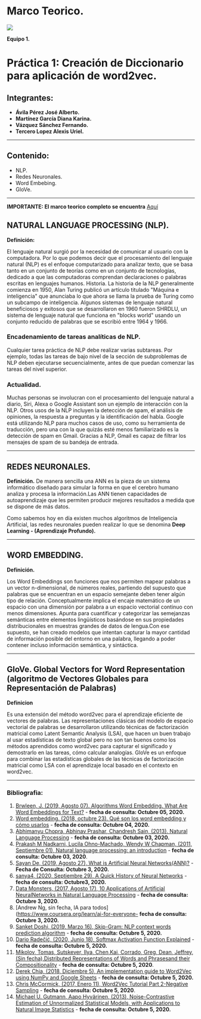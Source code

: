 # Marco Teorico.


![](https://external-content.duckduckgo.com/iu/?u=https%3A%2F%2Ftse1.mm.bing.net%2Fth%3Fid%3DOIP.QA1TLol7IO8agbiEPqZzNQHaDj%26pid%3DApi&f=1)



**Equipo 1.**

# Práctica 1: **Creación de Diccionario para aplicación de word2vec.**

## Integrantes:

* **Ávila Pérez José Alberto.**
* **Martínez García Diana Karina.**
* **Vázquez Sánchez Fernando.**
* **Tercero Lopez Alexis Uriel.**
---
## Contenido:

* NLP.
* Redes Neuronales.
* Word Embebing.
* GloVe.


---
**IMPORTANTE: El marco teorico completo se encuentra**  [Aquí](https://docs.google.com/document/d/1xZNELCRa4TWiTQRWfMn7kRMA-ivcPC9zwbPghOuQL2g/edit?usp=sharing) 

## NATURAL LANGUAGE PROCESSING (NLP).

**Definición:**

El lenguaje natural surgió por la necesidad de comunicar al usuario con la computadora. Por lo que podemos decir que el procesamiento del lenguaje natural (NLP) es el enfoque computarizado para analizar texto, que se basa tanto en un conjunto de teorías como en un conjunto de tecnologías, dedicado a que las computadoras comprendan declaraciones o palabras escritas en lenguajes humanos.
Historia. La historia de la NLP generalmente comienza en 1950, Alan Turing publicó un artículo titulado "Máquina e inteligencia" que anunciaba lo que ahora se llama la prueba de Turing como un subcampo de inteligencia. Algunos sistemas de lenguaje natural beneficiosos y exitosos que se desarrollaron en 1960 fueron SHRDLU, un sistema de lenguaje natural que funciona en "blocks world" usando un conjunto reducido de palabras que se escribió entre 1964 y 1966.

### Encadenamiento de tareas analíticas de NLP.


Cualquier tarea práctica de NLP debe realizar varias subtareas. Por ejemplo, todas las tareas de bajo nivel de la sección de subproblemas de NLP deben ejecutarse secuencialmente, antes de que puedan comenzar las tareas del nivel superior.


### **Actualidad.** 

Muchas personas se involucran con el procesamiento del lenguaje natural a diario, Siri, Alexa o Google Assistant son un ejemplo de interacción con la NLP. Otros usos de la NLP incluyen la detección de spam, el análisis de opiniones, la respuesta a preguntas y la identificación del habla. 
Google está utilizando NLP para muchos casos de uso, como su herramienta de traducción, pero una con la que quizás esté menos familiarizado es la detección de spam en Gmail. Gracias a NLP, Gmail es capaz de filtrar los mensajes de spam de su bandeja de entrada.


---

## REDES NEURONALES.
**Definición.**
De manera sencilla una ANN es la pieza de un sistema informático diseñado para simular la forma en que el cerebro humano analiza y procesa la información.Las ANN tienen capacidades de autoaprendizaje que les permiten producir mejores resultados a medida que se dispone de más datos.

Como sabemos hoy en día existen muchos algoritmos de Inteligencia Artificial, las redes neuronales pueden realizar lo que se denomina **Deep Learning - (Aprendizaje Profundo).**

---

## WORD EMBEDDING.


**Definición.**

Los Word Embeddings son funciones que nos permiten mapear palabras a un vector n-dimensional, de números reales, partiendo del supuesto que palabras que se encuentran en un espacio semejante deben tener algún tipo de relación.
Conceptualmente implica el encaje matemático de un espacio con una dimensión por palabra a un espacio vectorial continuo con menos dimensiones.
Apunta para cuantificar y categorizar las semejanzas semánticas entre elementos lingüísticos basándose en sus propiedades distribucionales en muestras grandes de datos de lengua.Con ese supuesto, se han creado modelos que intentan capturar la mayor cantidad de información posible del entorno en una palabra, llegando a poder contener incluso información semántica, y sintáctica. 

---

##  GloVe. Global Vectors for Word Representation (algoritmo de Vectores Globales para Representación de Palabras)

**Definicion**

Es una extensión del método word2vec para el aprendizaje eficiente de vectores de palabras.
Las representaciones clásicas del modelo de espacio vectorial de palabras se desarrollaron utilizando técnicas de factorización matricial como Latent Semantic Analysis (LSA), que hacen un buen trabajo al usar estadísticas de texto global pero no son tan buenos como los métodos aprendidos como word2vec para capturar el significado y demostrarlo en las tareas, cómo calcular analogías.
GloVe es un enfoque para combinar las estadísticas globales de las técnicas de factorización matricial como LSA con el aprendizaje local basado en el contexto en word2vec.


---

### Bibliografia:

1. [Brwleen, J. (2019, Agosto 07). Algorithms Word Embedding. What Are Word Embeddings for Text?](https://machinelearningmastery.com/what-are-word-embeddings/) - **fecha de consulta: Octubre 05, 2020.**
2. [Word embedding. (2018, octubre 23). Qué son los word embedding y cómo usarlos](http://eenube.com/index.php/ldp/machine-learning/137-que-son-los-word-embeddings-y-como-usarlos) - **fecha de consulta: Octubre 04, 2020.**
3. [Abhimanyu Chopra, Abhinav Prashar, Chandresh Sain, (2013). Natural Language Processing](http://citeseerx.ist.psu.edu/viewdoc/download?doi=10.1.1.407.6907&rep=rep1&type=pdf) - **fecha de consulta: Octubre 03, 2020.**
4. [Prakash M Nadkarni, Lucila Ohno-Machado, Wendy W Chapman, (2011, Septiembre  01), Natural language processing: an introduction](https://academic.oup.com/jamia/article/18/5/544/829676#31768955) - **fecha de consulta: Octubre 03, 2020**.
5. [Sayan De, (2019, Agosto 27), What is Artificial Neural Networks(ANN)?](https://tec4tric.com/ml/nn/what-is-artificial-neural-networks) - **Fecha de Consulta: Octubre 3, 2020.**
6. [sanya4, (2020, Septiembre 29), A Quick History of Neural Networks](https://www.analyticsvidhya.com/blog/2020/09/quick-history-neural-networks/) - **fecha de consulta: Octubre3, 2020.**
7. [Data Monsters, (2017, Agosto 17), 10 Applications of Artificial NeuralNetworks in Natural Language Processing](https://medium.com/@datamonsters/artificial-neural-networks-in-natural-language-processing-bcf62aa9151a) - **fecha de consulta: Octubre 3, 2020**.
8. [Andrew Ng, sin fecha, IA para todos](https://www.coursera.org/learn/ai-for-everyone- **fecha de consulta: Octubre 3, 2020.**
9. [Sanket Doshi, (2019, Marzo 16), Skip-Gram: NLP context words prediction algorithm](https://towardsdatascience.com/skip-gram-nlp-context-words-prediction-algorithm-5bbf34f84e0c) - **fecha de consulta: Octubre 5, 2020.**
10. [Dario Radečić, (2020, Junio 18), Softmax Activation Function Explained](https://towardsdatascience.com/softmax-activation-function-explained-a7e1bc3ad60) - **fecha de consulta: Octubre 5, 2020.**
11. [Mikolov, Tomas, Sutskever, Ilya, Chen,Kai, Corrado, Greg, Dean, Jeffrey, (Sin fecha),Distributed Representations of Words and Phrasesand their Compositionality](https://sea.acatlan.unam.mx/pluginfile.php/184625/mod_folder/content/0/5021-distributed-representations-of-words-and-phrases-and-their-compositionality.pdf?forcedownload=1) - **fecha de consulta: Octubre 5, 2020**. 
12. [Derek Chia, (2018, Diciembre 5), An implementation guide to Word2Vec using NumPy and Google Sheets](https://towardsdatascience.com/an-implementation-guide-to-word2vec-using-numpy-and-google-sheets-13445eebd281) - **fecha de consulta: Octubre 5, 2020.**
13. [Chris McCormick, (2017, Enero 11), Word2Vec Tutorial Part 2-Negative Sampling](http://mccormickml.com/2017/01/11/word2vec-tutorial-part-2-negative-sampling/) - **fecha de consulta: Octubre 5, 2020**.
14. [Michael U. Gutmann, Aapo Hyvärinen, (2013), Noise-Contrastive Estimation of Unnormalized Statistical Models, with Applications to Natural Image Statistics](https://www.jmlr.org/papers/v13/gutmann12a.html) - **fecha de consulta: Octubre 5, 2020.**
